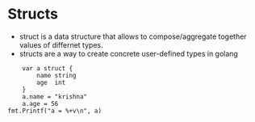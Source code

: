 # Structs

* struct is a data structure that allows to compose/aggregate together values of differnet types.
* structs are a way to create concrete user-defined types in golang

```
    var a struct {
        name string
        age  int
    }
    a.name = "krishna"
    a.age = 56
fmt.Printf("a = %+v\n", a)
```